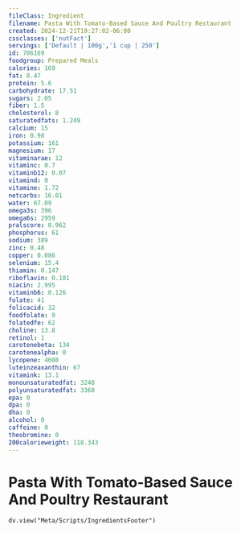 ```yaml
---
fileClass: Ingredient
filename: Pasta With Tomato-Based Sauce And Poultry Restaurant
created: 2024-12-21T19:27:02-06:00
cssclasses: ['nutFact']
servings: ['Default | 100g','1 cup | 250']
id: 786169
foodgroup: Prepared Meals
calories: 169
fat: 8.47
protein: 5.6
carbohydrate: 17.51
sugars: 2.05
fiber: 1.5
cholesterol: 8
saturatedfats: 1.249
calcium: 15
iron: 0.98
potassium: 161
magnesium: 17
vitaminarae: 12
vitaminc: 0.7
vitaminb12: 0.07
vitamind: 0
vitamine: 1.72
netcarbs: 16.01
water: 67.09
omega3s: 396
omega6s: 2959
pralscore: 0.962
phosphorus: 61
sodium: 389
zinc: 0.48
copper: 0.086
selenium: 15.4
thiamin: 0.147
riboflavin: 0.101
niacin: 2.995
vitaminb6: 0.126
folate: 41
folicacid: 32
foodfolate: 9
folatedfe: 62
choline: 13.8
retinol: 1
carotenebeta: 134
carotenealpha: 0
lycopene: 4608
luteinzeaxanthin: 67
vitamink: 13.1
monounsaturatedfat: 3248
polyunsaturatedfat: 3368
epa: 0
dpa: 0
dha: 0
alcohol: 0
caffeine: 0
theobromine: 0
200calorieweight: 118.343
---
```


# Pasta With Tomato-Based Sauce And Poultry Restaurant

```dataviewjs
dv.view("Meta/Scripts/IngredientsFooter")
```